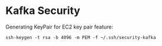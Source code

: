 # Kafka Security


Generating KeyPair for EC2 key pair feature:

```shell
ssh-keygen -t rsa -b 4096 -m PEM -f ~/.ssh/security-kafka
```